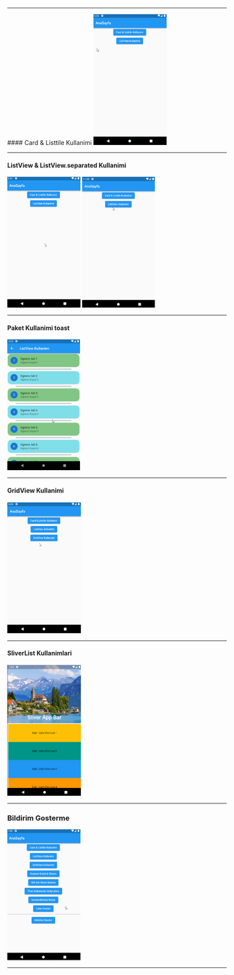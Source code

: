 <hr>
#### Card & Listtile Kullanimi
<img src="assets/images/cardListtile.gif" height="300">
<hr>

#### ListView & ListView.separated Kullanimi
<div>
<img src="assets/images/listView.gif" height="300">
<img src="assets/images/listViewbuilder.gif" height="300">
</div>
<hr>

#### Paket Kullanimi toast
<img src="assets/images/paketKullanimi.gif" height="300">
<hr>

#### GridView Kullanimi
<img src="assets/images/gridview.gif" height="300">
<hr>

#### SliverList Kullanimlari
<img src="assets/images/sliverlist.gif" height="300">
<hr>

### Bildirim Gosterme
<img src="assets/images/bildirim.gif" height="300">
<hr>

